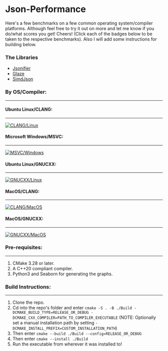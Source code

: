 # Json-Performance
Here's a few benchmarks on a few common operating system/compiler platforms. Although feel free to try it out on more and let me know if you do/what scores you get! Cheers! (Click each of the badges below to be taken to the respective benchmarks). Also I will add some instructions for building below.
### The Libraries
- [Jsonifier](https://github.com/realtimechris/jsonifier)
- [Glaze](https://github.com/stephenberry/glaze)
- [SimdJson](https://github.com/simdjson/simdjson)
### By OS/Compiler:
----
#### Ubuntu Linux/CLANG:
----
[![CLANG/Linux](https://img.shields.io/github/actions/workflow/status/RealTimeChris/Json-Performance/Benchmark.yml?style=plastic&logo=linux&logoColor=green&label=CLANG&labelColor=pewter&color=blue&branch=benchmarking-newer)](https://github.com/RealTimeChris/Json-Performance/blob/main/Ubuntu-CLANG.md)
#### Microsoft Windows/MSVC:
----
[![MSVC/Windows](https://img.shields.io/github/actions/workflow/status/RealTimeChris/Json-Performance/Benchmark.yml?style=plastic&logo=Microsoft&logoColor=green&label=MSVC&labelColor=pewter&color=blue&branch=benchmarking-newer)](https://github.com/RealTimeChris/Json-Performance/blob/main/Windows-MSVC.md)
#### Ubuntu Linux/GNUCXX:
----
[![GNUCXX/Linux](https://img.shields.io/github/actions/workflow/status/RealTimeChris/Json-Performance/Benchmark.yml?style=plastic&logo=linux&logoColor=green&label=GNUCXX&labelColor=pewter&color=blue&branch=benchmarking-newer)](https://github.com/RealTimeChris/Json-Performance/blob/main/Ubuntu-GNUCXX.md)
#### MacOS/CLANG:
----
[![CLANG/MacOS](https://img.shields.io/github/actions/workflow/status/RealTimeChris/Json-Performance/Benchmark.yml?style=plastic&logo=apple&logoColor=green&label=CLANG&labelColor=pewter&color=blue&branch=benchmarking-newer)](https://github.com/RealTimeChris/Json-Performance/blob/main/MacOS-CLANG.md)
#### MacOS/GNUCXX:
----
[![GNUCXX/MacOS](https://img.shields.io/github/actions/workflow/status/RealTimeChris/Json-Performance/Benchmark.yml?style=plastic&logo=apple&logoColor=green&label=GNUCXX&labelColor=pewter&color=blue&branch=benchmarking-newer)](https://github.com/RealTimeChris/Json-Performance/blob/main/MacOS-GNUCXX.md)

### Pre-requisites:
---
1. CMake 3.28 or later.
2. A C++20 compliant compiler.
3. Python3 and Seaborn for generating the graphs.
### Build Instructions:
---
1. Clone the repo.
2. Cd into the repo's folder and enter `cmake -S . -B ./Build -DCMAKE_BUILD_TYPE=RELEASE_OR_DEBUG -DCMAKE_CXX_COMPILER=PATH_TO_COMPILER_EXECUTABLE` (NOTE: Optionally set a manual installation path by setting `-DCMAKE_INSTALL_PREFIX=CUSTOM_INSTALLATION_PATH`)
4. Then enter `cmake --build ./Build --config=RELEASE_OR_DEBUG`
5. Then enter `cmake --install ./Build`
6. Run the executable from wherever it was installed to!

